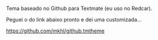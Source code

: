 Tema baseado no Github para Textmate (eu uso no Redcar).

Peguei o do link abaixo pronto e dei uma customizada...

https://github.com/mkhl/github.tmtheme